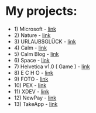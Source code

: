 <h1 style="font-size: 32px"> My projects: </h1>

<ul>
<li>1) Microsoft - <a href="https://mrvalera.github.io/Other-Code/MyProject/index.html"> link </a></li>
<li>2) Nature - <a href="https://mrvalera.github.io/Other-Code/MyProject4/Project.html"> link </a></li>
<li>3) URLAUBSGLÜCK - <a href="https://mrvalera.github.io/Other-Code/Project5/index2.html"> link </a></li>
  <li>4) Calm - <a href="https://mrvalera.github.io/Other-Code/Project6/homePage.html"> link </a></li>
<li>5) Calm Blog - <a href="https://mrvalera.github.io/Other-Code/Project6/blogPage.html"> link </a></li>
<li>6) Space - <a href="https://mrvalera.github.io/Other-Code/Project%207/index.html"> link </a></li>
<li>7) Helvetica v1.0 ( Game ) - <a href="https://mrvalera.github.io/Other-Code/ProjectGame/index.html"> link </a></li>
  <li>8) E C H O - <a href="https://mrvalera.github.io/Other-Code/project8/index.html"> link </a></li>
  <li>9) FOTO - <a href="https://mrvalera.github.io/Other-Code/project9/index.html"> link </a></li>
  <li>10) PEX - <a href="https://mrvalera.github.io/Other-Code/project10/index.html"> link </a></li>
  <li>11) XDEV - <a href="http://xdev.su"> link </a></li>
  <li>12) NewPay - <a href="http://var.newman.su"> link </a></li>
<li>13) TakeApp - <a href="https://mrvalera.github.io/Other-Code/project11/index.html"> link </a></li>
</ul>

